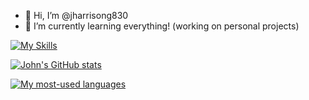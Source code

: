 - 👋 Hi, I’m @jharrisong830
- 🌱 I’m currently learning everything! (working on personal projects)

[![My Skills](https://skillicons.dev/icons?i=js,apple,bootstrap,c,cpp,git,github,java,js,mongodb,nodejs,ocaml,py,swift,ts)](https://skillicons.dev)

[![John's GitHub stats](https://github-readme-stats.vercel.app/api?username=jharrisong830&show_icons=true&hide_rank=true&include_all_commits=true&hide=contribs,issues&show=prs_merged&theme=onedark)](https://github.com/anuraghazra/github-readme-stats)

[![My most-used languages](https://github-readme-stats.vercel.app/api/top-langs/?username=jharrisong830&layout=compact&hide=html,handlebars&langs_count=10&theme=onedark&exclude_repo=cs546-group7)](https://github.com/anuraghazra/github-readme-stats)
